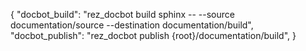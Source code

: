 {
	"docbot_build": "rez_docbot build sphinx -- --source documentation/source --destination documentation/build",
	"docbot_publish": "rez_docbot publish {root}/documentation/build",
}
